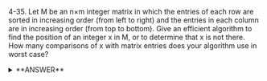 ﻿4-35. Let M be an n×m integer matrix in which the entries of each row are sorted in increasing order (from left to right) and the entries in each column are in increasing order (from top to bottom). Give an efficient algorithm to find the position of an integer x in M, or to determine that x is not there. How many comparisons of x with matrix entries does your algorithm use in worst case?


<details>
<summary>**ANSWER**</summary>
  <p>

	Binary Search n to find if x is or lies inbetween indexOfN and indexOfN + 1  
    and then do the same for m

    --------------------------------------------------

    Point* findPosition(int key) {  
     int row = 0, col = m-1;  
     while (row < n && col >= 0) {  
        if (M[row][col] == key) {  
           return new Point(row,col);           
        }  
        else if (M[row][col] > key) {  
           col--;  
        }  
        else row++;   
     }  
     return NULL;  
   }  
  
  </p>
</details>
